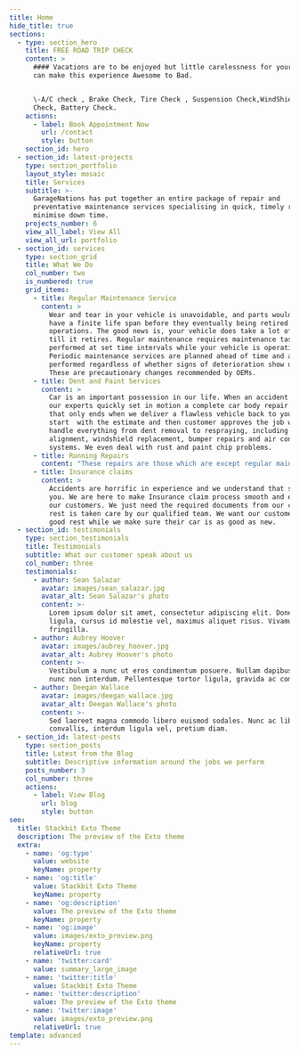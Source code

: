 ```yaml
---
title: Home
hide_title: true
sections:
  - type: section_hero
    title: FREE ROAD TRIP CHECK
    content: >
      #### Vacations are to be enjoyed but little carelessness for your vehicle
      can make this experience Awesome to Bad. 


      \-A/C check , Brake Check, Tire Check , Suspension Check,WindShield wiper
      Check, Battery Check.
    actions:
      - label: Book Appointment Now
        url: /contact
        style: button
    section_id: hero
  - section_id: latest-projects
    type: section_portfolio
    layout_style: mosaic
    title: Services
    subtitle: >-
      GarageNations has put together an entire package of repair and
      preventative maintenance services specialising in quick, timely repairs to
      minimise down time.
    projects_number: 6
    view_all_label: View All
    view_all_url: portfolio
  - section_id: services
    type: section_grid
    title: What We Do
    col_number: two
    is_numbered: true
    grid_items:
      - title: Regular Maintenance Service
        content: >
          Wear and tear in your vehicle is unavoidable, and parts would usually
          have a finite life span before they eventually being retired from
          operations. The good news is, your vehicle does take a lot of time
          till it retires. Regular maintenance requires maintenance tasks to be
          performed at set time intervals while your vehicle is operational.
          Periodic maintenance services are planned ahead of time and are
          performed regardless of whether signs of deterioration show up or not.
          These are precautionary changes recommended by OEMs. 
      - title: Dent and Paint Services
        content: >
          Car is an important possession in our life. When an accident occurs,
          our experts quickly set in motion a complete car body repair services
          that only ends when we deliver a flawless vehicle back to you. It
          start  with the estimate and then customer approves the job work ,  we
          handle everything from dent removal to respraying, including wheel
          alignment, windshield replacement, bumper repairs and air conditioning
          systems. We even deal with rust and paint chip problems.
      - title: Running Repairs
        content: "These repairs are those which are except regular maintenance. Running repairs are the\_services required in the car, when a part is not working in right condition or may have worn out to the point that replacement or repairs are required to maintain the performance of your car.\n"
      - title: Insurance claims
        content: >
          Accidents are horrific in experience and we understand that same as
          you. We are here to make Insurance claim process smooth and easy for
          our customers. We just need the required documents from our customer,
          rest is taken care by our qualified team. We want our customer to take
          good rest while we make sure their car is as good as new. 
  - section_id: testimonials
    type: section_testimonials
    title: Testimonials
    subtitle: What our customer speak about us
    col_number: three
    testimonials:
      - author: Sean Salazar
        avatar: images/sean_salazar.jpg
        avatar_alt: Sean Salazar's photo
        content: >-
          Lorem ipsum dolor sit amet, consectetur adipiscing elit. Donec nisl
          ligula, cursus id molestie vel, maximus aliquet risus. Vivamus in nibh
          fringilla.
      - author: Aubrey Hoover
        avatar: images/aubrey_hoover.jpg
        avatar_alt: Aubrey Hoover's photo
        content: >-
          Vestibulum a nunc ut eros condimentum posuere. Nullam dapibus quis
          nunc non interdum. Pellentesque tortor ligula, gravida ac commodo eu.
      - author: Deegan Wallace
        avatar: images/deegan_wallace.jpg
        avatar_alt: Deegan Wallace's photo
        content: >-
          Sed laoreet magna commodo libero euismod sodales. Nunc ac libero
          convallis, interdum ligula vel, pretium diam.
  - section_id: latest-posts
    type: section_posts
    title: Latest from the Blog
    subtitle: Descriptive information around the jobs we perform
    posts_number: 3
    col_number: three
    actions:
      - label: View Blog
        url: blog
        style: button
seo:
  title: Stackbit Exto Theme
  description: The preview of the Exto theme
  extra:
    - name: 'og:type'
      value: website
      keyName: property
    - name: 'og:title'
      value: Stackbit Exto Theme
      keyName: property
    - name: 'og:description'
      value: The preview of the Exto theme
      keyName: property
    - name: 'og:image'
      value: images/exto_preview.png
      keyName: property
      relativeUrl: true
    - name: 'twitter:card'
      value: summary_large_image
    - name: 'twitter:title'
      value: Stackbit Exto Theme
    - name: 'twitter:description'
      value: The preview of the Exto theme
    - name: 'twitter:image'
      value: images/exto_preview.png
      relativeUrl: true
template: advanced
---
```

